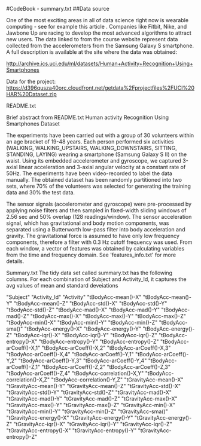 #CodeBook - summary.txt
##Data source

One of the most exciting areas in all of data science right now is wearable computing - see for example this article . Companies like Fitbit, Nike, and Jawbone Up are racing to develop the most advanced algorithms to attract new users. The data linked to from the course website represent data collected from the accelerometers from the Samsung Galaxy S smartphone. A full description is available at the site where the data was obtained:

http://archive.ics.uci.edu/ml/datasets/Human+Activity+Recognition+Using+Smartphones

Data for the project: https://d396qusza40orc.cloudfront.net/getdata%2Fprojectfiles%2FUCI%20HAR%20Dataset.zip

README.txt

Brief abstract from README.txt Human activity Recognition Using Smartphones Dataset

The experiments have been carried out with a group of 30 volunteers within an age bracket of 19-48 years. Each person performed six activities (WALKING, WALKING_UPSTAIRS, WALKING_DOWNSTAIRS, SITTING, STANDING, LAYING) wearing a smartphone (Samsung Galaxy S II) on the waist. Using its embedded accelerometer and gyroscope, we captured 3-axial linear acceleration and 3-axial angular velocity at a constant rate of 50Hz. The experiments have been video-recorded to label the data manually. The obtained dataset has been randomly partitioned into two sets, where 70% of the volunteers was selected for generating the training data and 30% the test data.

The sensor signals (accelerometer and gyroscope) were pre-processed by applying noise filters and then sampled in fixed-width sliding windows of 2.56 sec and 50% overlap (128 readings/window). The sensor acceleration signal, which has gravitational and body motion components, was separated using a Butterworth low-pass filter into body acceleration and gravity. The gravitational force is assumed to have only low frequency components, therefore a filter with 0.3 Hz cutoff frequency was used. From each window, a vector of features was obtained by calculating variables from the time and frequency domain. See 'features_info.txt' for more details.

Summary.txt
The tidy data set called summary.txt has the following columns. For each combination of Subject and Activity_Id, it captures the avg values of mean and standard deveiations

"Subject"
"Activity_Id"
"Activity"
"tBodyAcc-mean()-X" 
"tBodyAcc-mean()-Y" 
"tBodyAcc-mean()-Z" 
"tBodyAcc-std()-X" 
"tBodyAcc-std()-Y" 
"tBodyAcc-std()-Z" 
"tBodyAcc-mad()-X" 
"tBodyAcc-mad()-Y" 
"tBodyAcc-mad()-Z" 
"tBodyAcc-max()-X" 
"tBodyAcc-max()-Y" 
"tBodyAcc-max()-Z" 
"tBodyAcc-min()-X"
"tBodyAcc-min()-Y"
"tBodyAcc-min()-Z" 
"tBodyAcc-sma()" 
"tBodyAcc-energy()-X" 
"tBodyAcc-energy()-Y" 
"tBodyAcc-energy()-Z" 
"tBodyAcc-iqr()-X" 
"tBodyAcc-iqr()-Y" 
"tBodyAcc-iqr()-Z" 
"tBodyAcc-entropy()-X" 
"tBodyAcc-entropy()-Y" 
"tBodyAcc-entropy()-Z" 
"tBodyAcc-arCoeff()-X,1" 
"tBodyAcc-arCoeff()-X,2" 
"tBodyAcc-arCoeff()-X,3" 
"tBodyAcc-arCoeff()-X,4" 
"tBodyAcc-arCoeff()-Y,1" 
"tBodyAcc-arCoeff()-Y,2" 
"tBodyAcc-arCoeff()-Y,3" 
"tBodyAcc-arCoeff()-Y,4" 
"tBodyAcc-arCoeff()-Z,1" 
"tBodyAcc-arCoeff()-Z,2" 
"tBodyAcc-arCoeff()-Z,3" 
"tBodyAcc-arCoeff()-Z,4" 
"tBodyAcc-correlation()-X,Y" 
"tBodyAcc-correlation()-X,Z" 
"tBodyAcc-correlation()-Y,Z" 
"tGravityAcc-mean()-X" 
"tGravityAcc-mean()-Y" 
"tGravityAcc-mean()-Z" 
"tGravityAcc-std()-X" 
"tGravityAcc-std()-Y" 
"tGravityAcc-std()-Z" 
"tGravityAcc-mad()-X" 
"tGravityAcc-mad()-Y" 
"tGravityAcc-mad()-Z" 
"tGravityAcc-max()-X" 
"tGravityAcc-max()-Y" 
"tGravityAcc-max()-Z" 
"tGravityAcc-min()-X" 
"tGravityAcc-min()-Y" 
"tGravityAcc-min()-Z" 
"tGravityAcc-sma()" 
"tGravityAcc-energy()-X" 
"tGravityAcc-energy()-Y" 
"tGravityAcc-energy()-Z" 
"tGravityAcc-iqr()-X" 
"tGravityAcc-iqr()-Y" 
"tGravityAcc-iqr()-Z" 
"tGravityAcc-entropy()-X" 
"tGravityAcc-entropy()-Y" 
"tGravityAcc-entropy()-Z"
